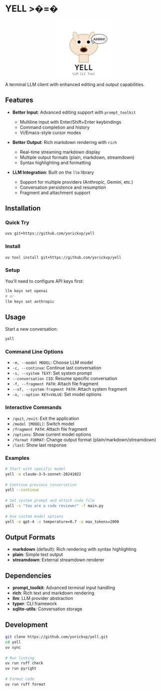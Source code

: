 # YELL >�=�

<p align="center">
  <img src="logo.svg" alt="YELL Logo" width="200">
</p>

A terminal LLM client with enhanced editing and output capabilities.

## Features

- **Better Input**: Advanced editing support with `prompt_toolkit`
  - Multiline input with Enter/Shift+Enter keybindings
  - Command completion and history
  - Vi/Emacs-style cursor modes

- **Better Output**: Rich markdown rendering with `rich`
  - Real-time streaming markdown display
  - Multiple output formats (plain, markdown, streamdown)
  - Syntax highlighting and formatting

- **LLM Integration**: Built on the `llm` library
  - Support for multiple providers (Anthropic, Gemini, etc.)
  - Conversation persistence and resumption
  - Fragment and attachment support

## Installation

### Quick Try
```bash
uvx git+https://github.com/yorickvp/yell
```

### Install
```bash
uv tool install git+https://github.com/yorickvp/yell
```

### Setup
You'll need to configure API keys first:
```bash
llm keys set openai
# or
llm keys set anthropic
```

## Usage

Start a new conversation:
```bash
yell
```

### Command Line Options

- `-m, --model MODEL`: Choose LLM model
- `-c, --continue`: Continue last conversation
- `-s, --system TEXT`: Set system prompt
- `--conversation CID`: Resume specific conversation
- `-f, --fragment PATH`: Attach file fragment
- `--sf, --system-fragment PATH`: Attach system fragment
- `-o, --option KEY=VALUE`: Set model options

### Interactive Commands

- `/quit`, `/exit`: Exit the application
- `/model [MODEL]`: Switch model
- `/fragment PATH`: Attach file fragment
- `/options`: Show current model options
- `/format FORMAT`: Change output format (plain/markdown/streamdown)
- `/last`: Show last response

### Examples

```bash
# Start with specific model
yell -m claude-3-5-sonnet-20241022

# Continue previous conversation
yell --continue

# Set system prompt and attach code file
yell -s "You are a code reviewer" -f main.py

# Use custom model options
yell -m gpt-4 -o temperature=0.7 -o max_tokens=2000
```

## Output Formats

- **markdown** (default): Rich rendering with syntax highlighting
- **plain**: Simple text output
- **streamdown**: External streamdown renderer

## Dependencies

- **prompt_toolkit**: Advanced terminal input handling
- **rich**: Rich text and markdown rendering
- **llm**: LLM provider abstraction
- **typer**: CLI framework
- **sqlite-utils**: Conversation storage

## Development

```bash
git clone https://github.com/yorickvp/yell.git
cd yell
uv sync

# Run linting
uv run ruff check
uv run pyright

# Format code
uv run ruff format
```